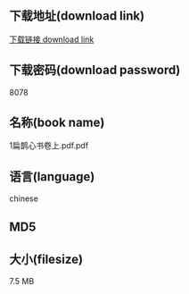 ## 下载地址(download link)
[下载链接 download link](https://tutu365.netlify.app/?s=1%E6%89%81%E9%B9%8A%E5%BF%83%E4%B9%A6%E5%8D%B7%E4%B8%8A.pdf)

## 下载密码(download password)
8078

## 名称(book name)
1扁鹊心书卷上.pdf.pdf

## 语言(language)
chinese

## MD5


## 大小(filesize)
7.5 MB

